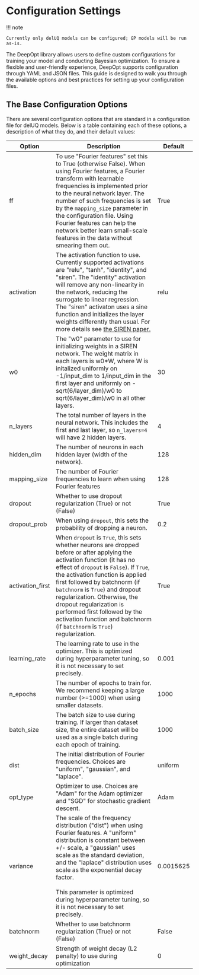 # Configuration Settings

!!! note

    Currently only delUQ models can be configured; GP models will be run as-is.

The DeepOpt library allows users to define custom configurations for training your model and conducting Bayesian optimization. To ensure a flexible and user-friendly experience, DeepOpt supports configuration through YAML and JSON files. This guide is designed to walk you through the available options and best practices for setting up your configuration files.

## The Base Configuration Options

There are several configuration options that are standard in a configuration file for delUQ models. Below is a table containing each of these options, a description of what they do, and their default values:

| Option           | Description | Default   |
| ------------     | ----------- | -------   |
| ff               | To use "Fourier features" set this to True (otherwise False). When using Fourier features, a Fourier transform with learnable frequencies is implemented prior to the neural network layer. The number of such frequencies is set by the `mapping_size` parameter in the configuration file. Using Fourier features can help the network better learn small-scale features in the data without smearing them out.        | True      |
| activation       | The activation function to use. Currently supported activations are "relu", "tanh", "identity", and "siren". The "identity" activation will remove any non-linearity in the network, reducing the surrogate to linear regression. The "siren" activaton uses a sine function and initializes the layer weights differently than usual. For more details see [the SIREN paper.](https://arxiv.org/abs/2006.09661)        | relu      |
| w0 | The "w0" parameter to use for initializing weights in a SIREN network. The weight matrix in each layers is w0*W, where W is initalized uniformly on -1/input_dim to 1/input_dim in the first layer and uniformly on -sqrt(6/layer_dim)/w0 to sqrt(6/layer_dim)/w0 in all other layers. | 30 |
| n_layers         | The total number of layers in the neural network. This includes the first and last layer, so `n_layers=4` will have 2 hidden layers.        | 4         |
| hidden_dim       | The number of neurons in each hidden layer (width of the network).        | 128       |
| mapping_size     | The number of Fourier frequencies to learn when using Fourier features        | 128       |
| dropout          | Whether to use dropout regularization (True) or not (False)        | True      |
| dropout_prob     | When using `dropout`, this sets the probability of dropping a neuron.        | 0.2       |
| activation_first | When `dropout` is `True`, this sets whether neurons are dropped before or after applying the activation function (it has no effect of `dropout` is `False`). If `True`, the activation function is applied first followed by batchnorm (if `batchnorm` is `True`) and dropout regularization. Otherwise, the dropout regularization is performed first followed by the activation function and batchnorm (if `batchnorm` is `True`) regularization.        | True      |
| learning_rate    | The learning rate to use in the optimizer. This is optimized during hyperparameter tuning, so it is not necessary to set precisely.        | 0.001     |
| n_epochs         | The number of epochs to train for. We recommend keeping a large number (>=1000) when using smaller datasets.        | 1000      |
| batch_size       | The batch size to use during training. If larger than dataset size, the entire dataset will be used as a single batch during each epoch of training.        | 1000      |
| dist             | The initial distribution of Fourier frequencies. Choices are "uniform", "gaussian", and "laplace".        | uniform   |
| opt_type         | Optimizer to use. Choices are "Adam" for the Adam optimizer and "SGD" for stochastic gradient descent.        | Adam      |
| variance         | The scale of the frequency distribution ("dist") when using Fourier features. A "uniform" distribution is constant between +/- scale, a "gaussian" uses scale as the standard deviation, and the "laplace" distribution uses scale as the exponential decay factor.</br></br> This parameter is optimized during hyperparameter tuning, so it is not necessary to set precisely.        | 0.0015625 |
| batchnorm        | Whether to use batchnorm regularization (True) or not (False)        | False     |
| weight_decay     | Strength of weight decay (L2 penalty) to use during optimization        | 0     |
